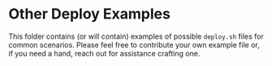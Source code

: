 # Other Deploy Examples  

This folder contains (or will contain) examples of possible `deploy.sh` files for common scenarios.  Please feel free to contribute your own example file or, if you need a hand, reach out for assistance crafting one.  